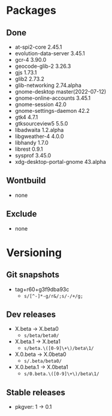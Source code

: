 # Packages
## Done
- at-spi2-core 2.45.1
- evolution-data-server 3.45.1
- gcr-4 3.90.0
- geocode-glib-2 3.26.3
- gjs 1.73.1
- glib2 2.73.2
- glib-networking 2.74.alpha
- gnome-desktop master(2022-07-12)
- gnome-online-accounts 3.45.1
- gnome-session 42.0
- gnome-settings-daemon 42.2
- gtk4 4.7.1
- gtksourceview5 5.5.0
- libadwaita 1.2.alpha
- libgweather-4 4.0.0
- libhandy 1.7.0
- librest 0.9.1
- sysprof 3.45.0
- xdg-desktop-portal-gnome 43.alpha


## Wontbuild
- none

## Exclude
- none

# Versioning
## Git snapshots
* tag+r60+g3f9dba93c
  * `s/[^-]*-g/r&/;s/-/+/g;`
## Dev releases
* X.beta -> X.beta0
  * `s/beta/beta0/`
* X.beta.1 -> X.beta1
  * `s/beta.\([0-9]\+\)/beta\1/`
* X.0.beta -> X.0beta0
  * `s/.beta/beta0/`
* X.0.beta.1 -> X.0beta1
  * `s/0.beta.\([0-9]\+\)/beta\1/`

## Stable releases
* pkgver: 1 -> 0.1
